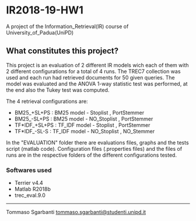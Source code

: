 # IR2018-19-HW1
A project of the Information_Retrieval(IR) course of University_of_Padua(UniPD) 

## What constitutes this project?
This project is an evaluation of 2 different IR models wich each of them with 2 different configurations for a total of 4 runs.
The TREC7 collection was used and each run had retrieved documents for 50 given queries.
The model was evaluated and the ANOVA 1-way statistic test was performed, at the end also the Tukey test was computed.

The 4 retrieval configurations are:
* BM25_+SL+PS   : BM25 model   - Stoplist    , PortStemmer
* BM25_-SL+PS   : BM25 model   - NO_Stoplist , PortStemmer
* TF*IDF_+SL+PS : TF_IDF model - Stoplist    , PortStemmer
* TF*IDF_-SL-S  : TF_IDF model - NO_Stoplist , NO_Stemmer

In the "EVALUATION" folder there are evaluations files, graphs and the tests script (matlab code).
Configuration files (.properties files) and the files of runs are in the respective folders of the different configurations tested.

### Softwares used
* Terrier v4.4
* Matlab R2018b
* trec_eval.9.0


______________________________

Tommaso Sgarbanti
tommaso.sgarbanti@studenti.unipd.it
